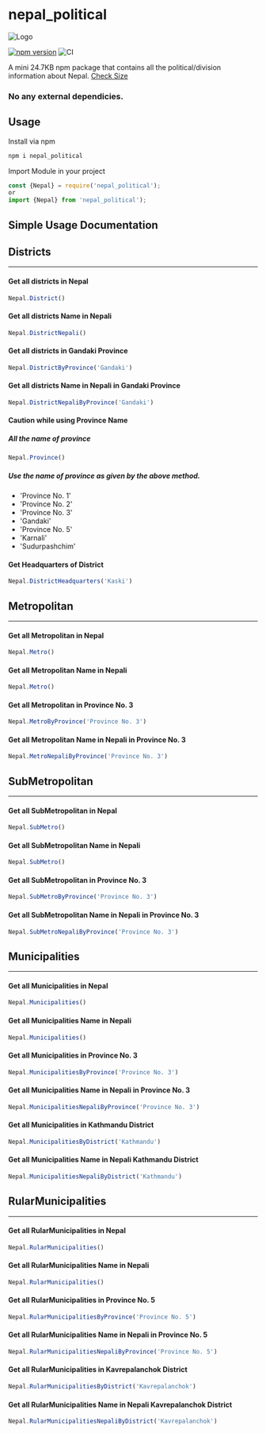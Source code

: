 # nepal_political
![Logo](http://i67.tinypic.com/24obzg6.png)

[![npm version](https://badge.fury.io/js/nepal_political.svg)](https://www.npmjs.com/package/nepal_political)
![CI](https://travis-ci.org/ErKiran/nepal_political.svg?branch=master)

A mini 24.7KB npm package that contains all the political/division information about Nepal. [Check Size](https://bundlephobia.com/result?p=nepal_political@1.1.0)

### No any external dependicies. 
## Usage


Install via npm 
``` js
npm i nepal_political
``` 

Import Module in your project
``` js 
const {Nepal} = require('nepal_political');
or
import {Nepal} from 'nepal_political');
```

## Simple Usage Documentation

## Districts
_____________________________________________________
#### Get all districts in Nepal

```js
Nepal.District()
```

#### Get all districts Name in Nepali

```js
Nepal.DistrictNepali()
```

#### Get all districts in Gandaki Province
```js
Nepal.DistrictByProvince('Gandaki')
``` 
#### Get all districts Name in Nepali in Gandaki Province
```js
Nepal.DistrictNepaliByProvince('Gandaki')
```

#### Caution while using Province Name
##### All the name of province 
```js
Nepal.Province()
```
##### Use the name of province as given by the above method.
* 'Province No. 1'
* 'Province No. 2'
* 'Province No. 3'
* 'Gandaki'
* 'Province No. 5'
* 'Karnali'
* 'Sudurpashchim' 

#### Get Headquarters of District
```js
Nepal.DistrictHeadquarters('Kaski')
```

## Metropolitan
____________________________________________________________
#### Get all Metropolitan in Nepal
```js
Nepal.Metro()
```
#### Get all Metropolitan Name in Nepali
```js
Nepal.Metro()
```

#### Get all Metropolitan  in Province No. 3
```js
Nepal.MetroByProvince('Province No. 3')
``` 
#### Get all Metropolitan Name in Nepali in Province No. 3
```js
Nepal.MetroNepaliByProvince('Province No. 3')
```
## SubMetropolitan 
__________________________________________________
#### Get all SubMetropolitan in Nepal
```js
Nepal.SubMetro()
```
#### Get all SubMetropolitan Name in Nepali
```js
Nepal.SubMetro()
```

#### Get all SubMetropolitan  in Province No. 3
```js
Nepal.SubMetroByProvince('Province No. 3')
``` 
#### Get all SubMetropolitan Name in Nepali in Province No. 3
```js
Nepal.SubMetroNepaliByProvince('Province No. 3')
```
## Municipalities
_____________________________________________________

#### Get all Municipalities in Nepal
```js
Nepal.Municipalities()
```
#### Get all Municipalities Name in Nepali
```js
Nepal.Municipalities()
```
#### Get all Municipalities  in Province No. 3
```js
Nepal.MunicipalitiesByProvince('Province No. 3')
``` 
#### Get all Municipalities Name in Nepali in Province No. 3
```js
Nepal.MunicipalitiesNepaliByProvince('Province No. 3')
```

#### Get all Municipalities  in Kathmandu District
```js
Nepal.MunicipalitiesByDistrict('Kathmandu')
``` 
#### Get all Municipalities Name in Nepali Kathmandu District
```js
Nepal.MunicipalitiesNepaliByDistrict('Kathmandu')
```
## RularMunicipalities
_____________________________________________________

#### Get all RularMunicipalities in Nepal
```js
Nepal.RularMunicipalities()
```
#### Get all RularMunicipalities Name in Nepali
```js
Nepal.RularMunicipalities()
```
#### Get all RularMunicipalities  in Province No. 5
```js
Nepal.RularMunicipalitiesByProvince('Province No. 5')
``` 
#### Get all RularMunicipalities Name in Nepali in Province No. 5
```js
Nepal.RularMunicipalitiesNepaliByProvince('Province No. 5')
```

#### Get all RularMunicipalities  in Kavrepalanchok District
```js
Nepal.RularMunicipalitiesByDistrict('Kavrepalanchok')
``` 
#### Get all RularMunicipalities Name in Nepali Kavrepalanchok District
```js
Nepal.RularMunicipalitiesNepaliByDistrict('Kavrepalanchok')
```

